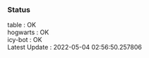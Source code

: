 ### Status


table : OK  
hogwarts : OK  
icy-bot : OK  
Latest Update : 2022-05-04 02:56:50.257806
